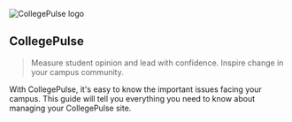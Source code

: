 ![CollegePulse logo](/icon.svg)

## CollegePulse

> Measure student opinion and lead with confidence. Inspire change in your campus community.

With CollegePulse, it's easy to know the important issues facing your campus. This guide will tell you everything you need to know about managing your CollegePulse site.
